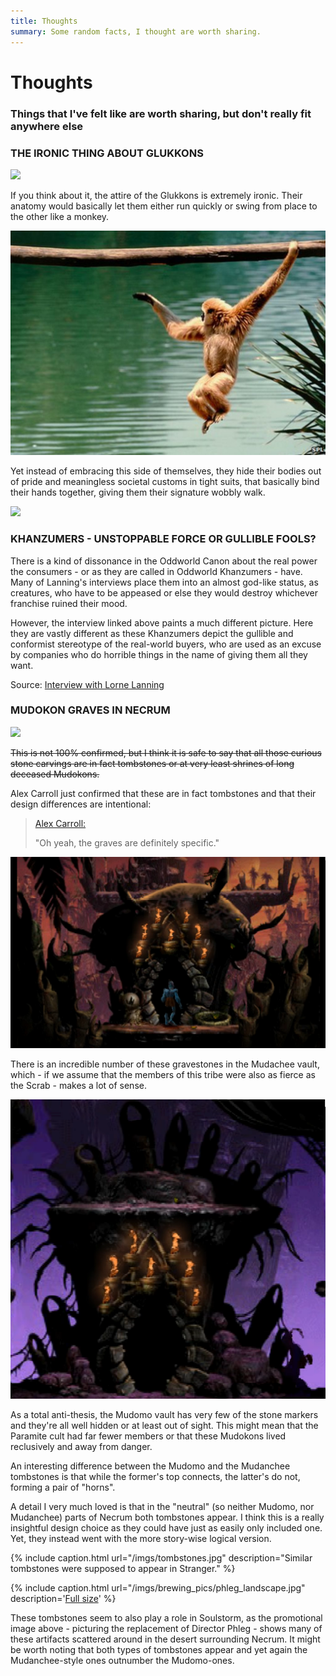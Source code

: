 ```yaml
---
title: Thoughts
summary: Some random facts, I thought are worth sharing.
---
```


# Thoughts
### Things that I've felt like are worth sharing, but don't really fit anywhere else

### THE IRONIC THING ABOUT GLUKKONS

![](/imgs/molluck_naked.jpg)

If you think about it, the attire of the Glukkons is extremely ironic.
Their anatomy would basically let them either run quickly or swing from
place to the other like a monkey.

![](/imgs/monkey.jpg)

Yet instead of embracing this side of themselves, they hide their bodies
out of pride and meaningless societal customs in tight suits, that
basically bind their hands together, giving them their signature wobbly
walk.

![](/imgs/junexec.jpg)

### KHANZUMERS - UNSTOPPABLE FORCE OR GULLIBLE FOOLS?

There is a kind of dissonance in the Oddworld Canon about the real power the
consumers - or as they are called in Oddworld Khanzumers - have. Many of
Lanning's interviews place them into an almost god-like status, as creatures,
who have to be appeased or else they would destroy whichever franchise ruined
their mood.

However, the interview linked above paints a much different picture.
Here they are vastly different as these Khanzumers depict the gullible and
conformist stereotype of the real-world buyers, who are used as an excuse by
companies who do horrible things in the name of giving them all they want.

Source: [Interview with Lorne Lanning](https://magogonthemarch.com/nathan-interviews-lorne-lanning-again/)

### MUDOKON GRAVES IN NECRUM

![](/imgs/grave1.png)

~~This is not 100% confirmed, but I think it is safe to say that all those
curious stone carvings are in fact tombstones or at very least shrines of
long deceased Mudokons.~~

Alex Carroll just confirmed that these are in fact tombstones and that
their design differences are intentional:

> [Alex Carroll:](https://discordapp.com/channels/293291256736382976/293291256736382976/552469549338066955)
>
> "Oh yeah, the graves are definitely specific."

![](/imgs/grave2.png)

There is an incredible number of these gravestones in the Mudachee
vault, which - if we assume that the members of this tribe were also as
fierce as the Scrab - makes a lot of sense.

![](/imgs/grave3.png)

As a total anti-thesis, the Mudomo vault has very few of the stone
markers and they're all well hidden or at least out of sight. This might
mean that the Paramite cult had far fewer members or that these Mudokons
lived reclusively and away from danger.

An interesting difference between the Mudomo and the Mudanchee
tombstones is that while the former's top connects, the latter's do not,
forming a pair of "horns".

A detail I very much loved is that in the "neutral" (so neither Mudomo,
nor Mudanchee) parts of Necrum both tombstones appear. I think this is a
really insightful design choice as they could have just as easily only
included one. Yet, they instead went with the more story-wise logical
version.

{% include caption.html url="/imgs/tombstones.jpg" description="Similar tombstones were supposed to appear in Stranger." %}

{% include caption.html url="/imgs/brewing_pics/phleg_landscape.jpg" description='<a href="/imgs/brewing_pics/phleg_landscape.jpg">Full size</a>' %}

These tombstones seem to also play a role in Soulstorm, as the
promotional image above - picturing the replacement of Director Phleg -
shows many of these artifacts scattered around in the desert surrounding
Necrum. It might be worth noting that both types of tombstones appear and
yet again the Mudanchee-style ones outnumber the Mudomo-ones.
